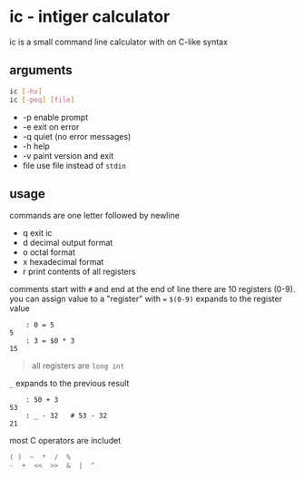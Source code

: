 # ic - intiger calculator

ic is a small command line calculator with on C-like syntax


## arguments
``` sh
ic [-hv]
ic [-peq] [file]
```
  * -p  enable prompt
  * -e  exit on error
  * -q  quiet (no error messages)
  * -h  help
  * -v  paint version and exit
  * file   use file instead of `stdin`

## usage
commands are one letter followed by newline
  * q  exit ic
  * d  decimal output format
  * o  octal format
  * x  hexadecimal format
  * r  print contents of all registers


comments start with `#` and end at the end of line
there are 10 registers (0-9).
you can assign value to a "register" with `=`
`$(0-9)` expands to the register value
```
    : 0 = 5
5
    : 3 = $0 * 3
15
```
> all registers are `long int`


`_` expands to the previous result
```
    : 50 + 3
53
    : _ - 32   # 53 - 32
21
```


most C operators are includet
``` c
( )  ~  *  /  %
-  +  <<  >>  &  |  ^
```
